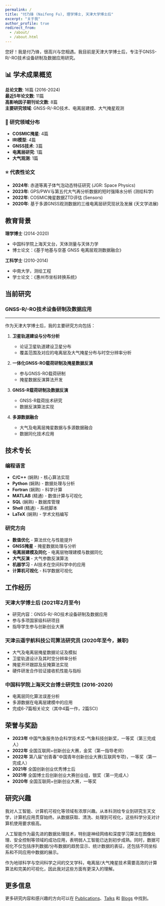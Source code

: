 ```yaml
---
permalink: /
title: "付乃锋 (Naifeng Fu), 理学博士, 天津大学博士后"
excerpt: "关于我"
author_profile: true
redirect_from: 
  - /about/
  - /about.html
---
```


您好！我是付乃锋，很高兴与您相遇。我目前是天津大学博士后，专注于GNSS-R/-RO技术设备研制及数据应用研究。

## 📊 学术成果概览

**总论文数**: 16篇 (2016-2024)  
**最近5年论文数**: 11篇  
**高影响因子期刊论文数**: 8篇  
**主要研究领域**: GNSS-R/-RO技术、电离层建模、大气掩星观测

### 🔬 研究领域分布
- **COSMIC掩星**: 4篇
- **IRI模型**: 4篇  
- **GNSS技术**: 3篇
- **电离层研究**: 1篇
- **大气观测**: 1篇

### ⭐ 代表性论文
- **2024年**: 赤道等离子体气泡动态特征研究 (JGR: Space Physics)
- **2023年**: GPS/PWV与第五代大气再分析数据的短时强降水分析 (测绘科学)
- **2022年**: COSMIC掩星数据ZTD评估 (Sensors)
- **2020年**: 基于多源GNSS观测数据的三维电离层研究现状及发展 (天文学进展)

## 教育背景

**理学博士** (2014-2020)
- 中国科学院上海天文台，天体测量与天体力学
- 博士论文：《基于地基与空基 GNSS 电离层观测数据融合》

**工科学士** (2010-2014)
- 中南大学，测绘工程
- 学士论文：《惠州市坐标转换系统》

## 当前研究

### GNSS-R/-RO技术设备研制及数据应用
---
作为天津大学博士后，我的主要研究方向包括：

1. **卫星轨道建设与分布分析**
   - 论证卫星轨道建设卫星分布
   - 覆盖范围及对应的电离层及大气掩星分布与时空分辨率分析

2. **一体化GNSS-RO载荷研制及掩星数据反演**
   - 参与GNSS-RO载荷研制
   - 掩星数据反演算法开发

3. **GNSS-R载荷研制及数据反演**
   - GNSS-R载荷技术研究
   - 数据反演算法实现

4. **多源数据融合**
   - 大气及电离层掩星数据与多源数据融合
   - 数据同化技术应用

## 技术专长

### 编程语言
- **C/C++** (娴熟) - 核心算法实现
- **Python** (娴熟) - 数据处理与分析
- **Fortran** (娴熟) - 科学计算
- **MATLAB** (精通) - 数值计算与可视化
- **SQL** (娴熟) - 数据库管理
- **Shell** (精通) - 系统脚本
- **LaTeX** (娴熟) - 学术文档编写

### 研究方向
- **数值优化** - 算法优化与性能提升
- **GNSS掩星** - 掩星数据处理与分析
- **电离层建模及同化** - 电离层物理建模与数据同化
- **大气反演** - 大气参数反演算法
- **机器学习** - AI技术在空间科学中的应用
- **计算机可视化** - 科学数据可视化

## 工作经历

### 天津大学博士后 (2021年2月至今)
- 研究内容：GNSS-R/-RO技术设备研制及数据应用
- 参与多项国家级科研项目
- 指导学生参与创新创业大赛

### 天津云遥宇航科技公司算法研究员 (2020年至今，兼职)
- 大气及电离层掩星数据论证及模拟
- 卫星轨道设计及其时空分辨率分析
- 掩星开环跟踪及反掩算法实现
- 硬件研发合作验证接收机性能与指标

### 中国科学院上海天文台博士研究生 (2016-2020)
- 电离层同化算法误差分析
- 多源数据在电离层建模中的应用
- 完成6-7篇相关论文（其中4篇一作，2篇SCI）

## 荣誉与奖励

- **2023年** 中国气象服务协会科学技术奖-气象科技创新奖，一等奖（第三完成人）
- **2022年** 全国互联网+创新创业大赛，金奖（第一指导老师）
- **2022年** 第八届"创青春"中国青年创新创业大赛(互联网专项)，一等奖（第一完成人）
- **2021年** 全国创新创业优秀博士后
- **2021年** 全国博士后创新创业大赛创业组，银奖（第一完成人）
- **2020年** 全国互联网+创新创业大赛，一等奖

## 研究兴趣

我对人工智能、计算机可视化等领域有浓厚兴趣。从本科测绘专业到研究生天文学，计算机应用贯穿始终。从数据获取、清洗、处理到可视化，这些科学分支对计算机使用要求极高。

人工智能作为最先进的数据处理技术，特别是神经网络和深度学习算法在图像处理、安全控制等领域的成功应用，表明弱人工智能已达到初步成熟。同时，数据可视化不仅包括序列数据/分布数据的趋势显示、统计数据的表征，还包括不同坐标系和不同应用中数据的展示。

作为地球科学与空间科学之间的交叉学科，电离层/大气掩星技术需要高效的计算算法和完美的可视化，因此我对这些方面有更深入的理解。

## 更多信息

更多研究内容和感兴趣的方向可以在 [Publications](https://mapoet.github.io/publications)、[Talks](https://mapoet.github.io/talks) 和 [Blogs](https://mapoet.github.io/year-archive/) 中找到。

